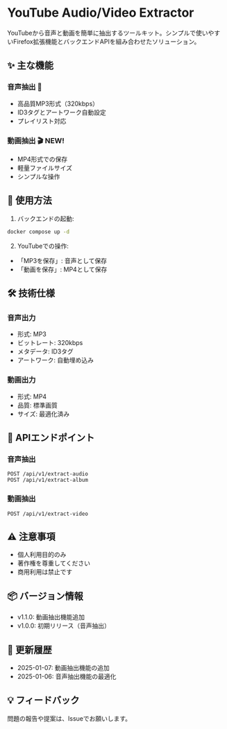 # YouTube Audio/Video Extractor

YouTubeから音声と動画を簡単に抽出するツールキット。シンプルで使いやすいFirefox拡張機能とバックエンドAPIを組み合わせたソリューション。

## ✨ 主な機能

### 音声抽出 🎵
- 高品質MP3形式（320kbps）
- ID3タグとアートワーク自動設定
- プレイリスト対応

### 動画抽出 🎬 NEW!
- MP4形式での保存
- 軽量ファイルサイズ
- シンプルな操作

## 🚀 使用方法

1. バックエンドの起動:
```bash
docker compose up -d
```

2. YouTubeでの操作:
- 「MP3を保存」: 音声として保存
- 「動画を保存」: MP4として保存

## 🛠 技術仕様

### 音声出力
- 形式: MP3
- ビットレート: 320kbps
- メタデータ: ID3タグ
- アートワーク: 自動埋め込み

### 動画出力
- 形式: MP4
- 品質: 標準画質
- サイズ: 最適化済み

## 📌 APIエンドポイント

### 音声抽出
```
POST /api/v1/extract-audio
POST /api/v1/extract-album
```

### 動画抽出
```
POST /api/v1/extract-video
```

## ⚠️ 注意事項
- 個人利用目的のみ
- 著作権を尊重してください
- 商用利用は禁止です

## 📦 バージョン情報
- v1.1.0: 動画抽出機能追加
- v1.0.0: 初期リリース（音声抽出）

## 🔄 更新履歴
- 2025-01-07: 動画抽出機能の追加
- 2025-01-06: 音声抽出機能の最適化

## 💡 フィードバック
問題の報告や提案は、Issueでお願いします。